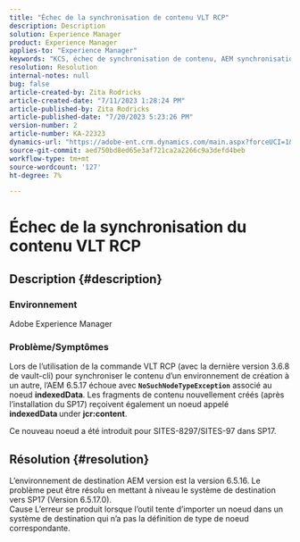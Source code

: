```yaml
---
title: "Échec de la synchronisation de contenu VLT RCP"
description: Description
solution: Experience Manager
product: Experience Manager
applies-to: "Experience Manager"
keywords: "KCS, échec de synchronisation de contenu, AEM synchronisation de contenu"
resolution: Resolution
internal-notes: null
bug: false
article-created-by: Zita Rodricks
article-created-date: "7/11/2023 1:28:24 PM"
article-published-by: Zita Rodricks
article-published-date: "7/20/2023 5:23:26 PM"
version-number: 2
article-number: KA-22323
dynamics-url: "https://adobe-ent.crm.dynamics.com/main.aspx?forceUCI=1&pagetype=entityrecord&etn=knowledgearticle&id=126207cc-ee1f-ee11-9cbe-6045bd006239"
source-git-commit: aed750bd8ed65e3af721ca2a2266c9a3defd4beb
workflow-type: tm+mt
source-wordcount: '127'
ht-degree: 7%

---
```


# Échec de la synchronisation du contenu VLT RCP

## Description {#description}


### Environnement

Adobe Experience Manager

### Problème/Symptômes

Lors de l’utilisation de la commande VLT RCP (avec la dernière version 3.6.8 de vault-cli) pour synchroniser le contenu d’un environnement de création à un autre, l’AEM 6.5.17 échoue avec <b>`NoSuchNodeTypeException`</b> associé au noeud <b>indexedData</b>. Les fragments de contenu nouvellement créés (après l’installation du SP17) reçoivent également un noeud appelé<b> indexedData </b>under <b>jcr:content</b>.

Ce nouveau noeud a été introduit pour SITES-8297/SITES-97 dans SP17.


## Résolution {#resolution}


L’environnement de destination AEM version est la version 6.5.16. Le problème peut être résolu en mettant à niveau le système de destination vers SP17 (Version 6.5.17.0).
<br>Cause L’erreur se produit lorsque l’outil tente d’importer un noeud dans un système de destination qui n’a pas la définition de type de noeud correspondante.